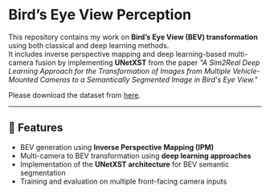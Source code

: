 # Bird’s Eye View Perception

This repository contains my work on **Bird’s Eye View (BEV) transformation** using both classical and deep learning methods.  
It includes inverse perspective mapping and deep learning-based multi-camera fusion by implementing **UNetXST** from the paper *"A Sim2Real Deep Learning Approach for the Transformation of Images from Multiple Vehicle-Mounted Cameras to a Semantically Segmented Image in Bird's Eye View."*

Please download the dataset from [here](https://drive.google.com/file/d/1_6VdYSKZXZYgkMTVAfQuHL7l8UEWhUx6/view?usp=sharing).

---

## 📌 Features
- BEV generation using **Inverse Perspective Mapping (IPM)**  
- Multi-camera to BEV transformation using **deep learning approaches**  
- Implementation of the **UNetXST architecture** for BEV semantic segmentation  
- Training and evaluation on multiple front-facing camera inputs  
